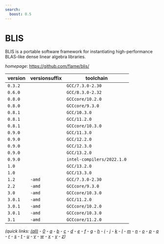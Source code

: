 ```yaml
---
search:
  boost: 0.5
---
```

# BLIS

BLIS is a portable software framework for instantiating high-performance  BLAS-like dense linear algebra libraries.

*homepage*: <https://github.com/flame/blis/>

version | versionsuffix | toolchain
--------|---------------|----------
``0.3.2`` |  | ``GCC/7.3.0-2.30``
``0.6.0`` |  | ``GCC/8.3.0-2.32``
``0.8.0`` |  | ``GCCcore/10.2.0``
``0.8.0`` |  | ``GCCcore/9.3.0``
``0.8.1`` |  | ``GCC/10.3.0``
``0.8.1`` |  | ``GCC/11.2.0``
``0.8.1`` |  | ``GCCcore/10.3.0``
``0.9.0`` |  | ``GCC/11.3.0``
``0.9.0`` |  | ``GCC/12.2.0``
``0.9.0`` |  | ``GCC/12.3.0``
``0.9.0`` |  | ``GCC/13.2.0``
``0.9.0`` |  | ``intel-compilers/2022.1.0``
``1.0`` |  | ``GCC/13.2.0``
``1.0`` |  | ``GCC/13.3.0``
``1.2`` | ``-amd`` | ``GCC/7.3.0-2.30``
``2.2`` | ``-amd`` | ``GCCcore/9.3.0``
``3.0`` | ``-amd`` | ``GCCcore/10.3.0``
``3.0.1`` | ``-amd`` | ``GCC/11.2.0``
``3.0.1`` | ``-amd`` | ``GCCcore/10.2.0``
``3.0.1`` | ``-amd`` | ``GCCcore/10.3.0``
``3.1`` | ``-amd`` | ``GCCcore/11.2.0``


*(quick links: [(all)](../index.md) - [0](../0/index.md) - [a](../a/index.md) - [b](../b/index.md) - [c](../c/index.md) - [d](../d/index.md) - [e](../e/index.md) - [f](../f/index.md) - [g](../g/index.md) - [h](../h/index.md) - [i](../i/index.md) - [j](../j/index.md) - [k](../k/index.md) - [l](../l/index.md) - [m](../m/index.md) - [n](../n/index.md) - [o](../o/index.md) - [p](../p/index.md) - [q](../q/index.md) - [r](../r/index.md) - [s](../s/index.md) - [t](../t/index.md) - [u](../u/index.md) - [v](../v/index.md) - [w](../w/index.md) - [x](../x/index.md) - [y](../y/index.md) - [z](../z/index.md))*

